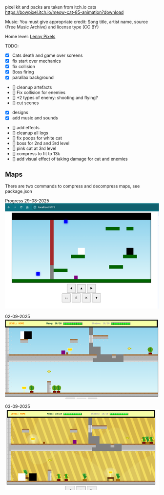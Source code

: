 pixel kit and packs are taken from itch.io
cats https://bowpixel.itch.io/meow-cat-85-animation?download

Music:
You must give appropriate credit: Song title, artist name, source (Free Music Archive) and license type (CC BY)

Home level: [Lenny Pixels](https://freemusicarchive.org/music/lenny-pixels/)

TODO:
- [X] Cats death and game over screens
- [X] fix start over mechanics
- [X] fix collision
- [X] Boss firing
- [X] parallax background
- [] cleanup artefacts
- [] Fix collision for enemies
- [] +2 types of enemy: shooting and flying?
- [] cut scenes
- [X] designs
- [X] add music and sounds
- [] add effects
- [] cleanup all logs
- [] fix poops for white cat
- [] boss for 2nd and 3rd level
- [] pink cat at 3rd level
- [] compress to fit to 13k
- [] add visual effect of taking damage for cat and enemies

## Maps
There are two commands to compress and decompress maps, see package.json

Progress
29-08-2025
![img.png](img.png)

02-09-2025
![img_1.png](img_1.png)

03-09-2025
![img_2.png](img_2.png)
